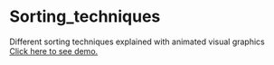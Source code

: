 # Sorting_techniques
Different sorting techniques explained with animated visual graphics
<br/>
<a target="_blank" href="http://yogeshds10.github.io/Sorting_techniques">Click here to see demo.</a>
